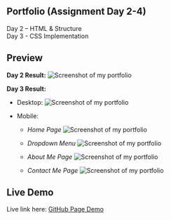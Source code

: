 ## Portfolio (Assignment Day 2-4)
Day 2 – HTML &amp; Structure<br>
Day 3 - CSS Implementation

## Preview
**Day 2 Result:**
![Screenshot of my portfolio](Screenshot.png)

**Day 3 Result:**

* Desktop:
![Screenshot of my portfolio](Screenshot_03.png)

* Mobile: <br>
    - *Home Page*
![Screenshot of my portfolio](Screenshot_02.png)

    - *Dropdown Menu*
![Screenshot of my portfolio](Screenshot_20250825_033055.jpg)

    - *About Me Page*
![Screenshot of my portfolio](Screenshot_20250825_033103.jpg)

    - *Contact Me Page*
![Screenshot of my portfolio](Screenshot_20250825_033112.jpg)



## Live Demo
Live link here:
[GitHub Page Demo](https://kennethdjasmin.github.io/Task-2-Practice-Exercise/index.html)




